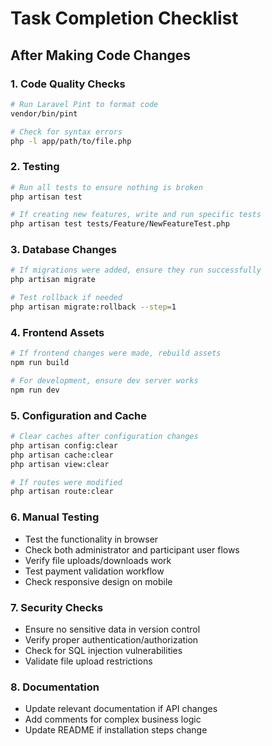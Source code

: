 # Task Completion Checklist

## After Making Code Changes

### 1. Code Quality Checks
```bash
# Run Laravel Pint to format code
vendor/bin/pint

# Check for syntax errors
php -l app/path/to/file.php
```

### 2. Testing
```bash
# Run all tests to ensure nothing is broken
php artisan test

# If creating new features, write and run specific tests
php artisan test tests/Feature/NewFeatureTest.php
```

### 3. Database Changes
```bash
# If migrations were added, ensure they run successfully
php artisan migrate

# Test rollback if needed
php artisan migrate:rollback --step=1
```

### 4. Frontend Assets
```bash
# If frontend changes were made, rebuild assets
npm run build

# For development, ensure dev server works
npm run dev
```

### 5. Configuration and Cache
```bash
# Clear caches after configuration changes
php artisan config:clear
php artisan cache:clear
php artisan view:clear

# If routes were modified
php artisan route:clear
```

### 6. Manual Testing
- Test the functionality in browser
- Check both administrator and participant user flows
- Verify file uploads/downloads work
- Test payment validation workflow
- Check responsive design on mobile

### 7. Security Checks
- Ensure no sensitive data in version control
- Verify proper authentication/authorization
- Check for SQL injection vulnerabilities
- Validate file upload restrictions

### 8. Documentation
- Update relevant documentation if API changes
- Add comments for complex business logic
- Update README if installation steps change